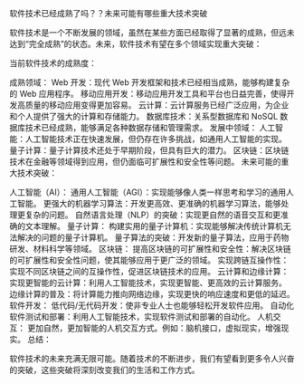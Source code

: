 

软件技术已经成熟了吗？？未来可能有哪些重大技术突破


软件技术是一个不断发展的领域，虽然在某些方面已经取得了显著的成熟，但远未达到“完全成熟”的状态。未来，软件技术有望在多个领域实现重大突破：

当前软件技术的成熟度：

成熟领域：
Web 开发：现代 Web 开发框架和技术已经相当成熟，能够构建复杂的 Web 应用程序。
移动应用开发：移动应用开发工具和平台也日益完善，使得开发高质量的移动应用变得更加容易。
云计算：云计算服务已经广泛应用，为企业和个人提供了强大的计算和存储能力。
数据库技术：关系型数据库和 NoSQL 数据库技术已经成熟，能够满足各种数据存储和管理需求。
发展中领域：
人工智能：人工智能技术正在快速发展，但仍存在许多挑战，如通用人工智能的实现。
量子计算：量子计算技术还处于早期阶段，但具有巨大的潜力。
区块链：区块链技术在金融等领域得到应用，但仍面临可扩展性和安全性等问题。
未来可能的重大技术突破：

人工智能（AI）：
通用人工智能（AGI）：实现能够像人类一样思考和学习的通用人工智能。
更强大的机器学习算法：开发更高效、更准确的机器学习算法，能够处理更复杂的问题。
自然语言处理（NLP）的突破：实现更自然的语音交互和更准确的文本理解。
量子计算：
构建实用的量子计算机：实现能够解决传统计算机无法解决的问题的量子计算机。
量子算法的突破：开发新的量子算法，应用于药物研发、材料科学等领域。
区块链：
提高区块链的可扩展性和安全性：解决区块链的可扩展性和安全性问题，使其能够应用于更广泛的领域。
实现跨链互操作性：实现不同区块链之间的互操作性，促进区块链技术的应用。
云计算和边缘计算：
实现更智能的云计算：利用人工智能技术，实现更智能、更高效的云计算服务。
边缘计算的普及：将计算能力推向网络边缘，实现更快的响应速度和更低的延迟。
软件开发：
低代码/无代码开发：使非专业人士也能够轻松开发软件应用。
自动化软件测试和部署：利用人工智能技术，实现软件测试和部署的自动化。
人机交互：
更加自然，更加智能的人机交互方式。例如：脑机接口，虚拟现实，增强现实。
总结：

软件技术的未来充满无限可能。随着技术的不断进步，我们有望看到更多令人兴奋的突破，这些突破将深刻改变我们的生活和工作方式。